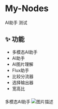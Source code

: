 # My-Nodes

AI助手
测试

## ✨ 功能
- 多模态AI助手
- AI助手
- AI图片理解
- Flux助手
- 比较分流器
- 选择输出器
- 宽高比




###
多模态AI助手
![图片描述](1.png)
